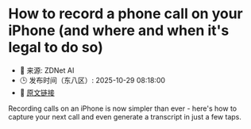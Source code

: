 # How to record a phone call on your iPhone (and where and when it's legal to do so)
- 📅 来源: ZDNet AI
- 🕒 发布时间（东八区）: 2025-10-29 08:18:00
- 🔗 [原文链接](https://www.zdnet.com/article/how-to-record-a-phone-call-on-your-iphone-and-where-and-when-its-legal-to-do-so/)

Recording calls on an iPhone is now simpler than ever - here's how to capture your next call and even generate a transcript in just a few taps.
